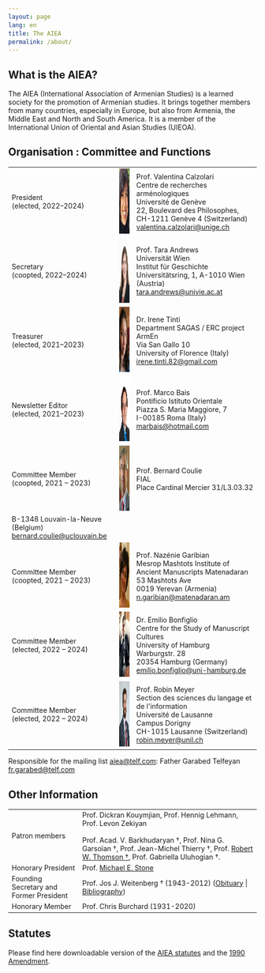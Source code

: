 ```yaml
---
layout: page
lang: en
title: The AIEA
permalink: /about/
---
```


## What is the AIEA?

The AIEA (International Association of Armenian Studies) is a learned society for the promotion of Armenian studies. It brings together members from many countries, especially in Europe, but also from Armenia, the Middle East and North and South America. It is a member of the International Union of Oriental and Asian Studies (UIEOA).

## Organisation : Committee and Functions

|        |        |        |
|--------|--------|--------|
| President<br>(elected, 2022–2024)  |<img src="/assets/vc.png" height="132">|  Prof. Valentina Calzolari<br>Centre de recherches arménologiques<br>Université de Genève<br>22, Boulevard des Philosophes, CH-1211 Genève 4 (Switzerland)<br>valentina.calzolari@unige.ch  |
| Secretary<br>(coopted, 2022–2024) |<img src="/assets/ta.png" height="132">|  Prof. Tara Andrews <br>Universität Wien<br>Institut für Geschichte<br>Universitätsring, 1, A-1010 Wien (Austria)<br>tara.andrews@univie.ac.at  |
| Treasurer<br>(elected, 2021–2023) |<img src="/assets/it.png" height="132">|  Dr. Irene Tinti<br>Department SAGAS / ERC project ArmEn<br>Via San Gallo 10<br>University of Florence (Italy)<br>irene.tinti.82@gmail.com |
| Newsletter Editor<br>(elected, 2021–2023) |<img src="/assets/mb.png" height="132">|  Prof. Marco Bais<br>Pontificio Istituto Orientale<br>Piazza S. Maria Maggiore, 7<br>I-00185 Roma (Italy)<br>marbais@hotmail.com |
| Committee Member<br>(coopted, 2021 – 2023) |<img src="/assets/bc.png" height="132">| Prof. Bernard Coulie<br>FIAL<br>Place Cardinal Mercier 31/L3.03.32<br>
B-1348 Louvain-la-Neuve (Belgium)<br>bernard.coulie@uclouvain.be |
| Committee Member<br>(coopted, 2021 – 2023) |<img src="/assets/ng.jpeg" height="132">| Prof. Nazénie Garibian<br>Mesrop Mashtots Institute of Ancient Manuscripts Matenadaran<br>53 Mashtots Ave<br>0019 Yerevan (Armenia)<br>n.garibian@matenadaran.am |
| Committee Member<br>(elected, 2022 – 2024) |<img src="/assets/eb.jpg" height="132">| Dr. Emilio Bonfiglio<br>Centre for the Study of Manuscript Cultures<br>University of Hamburg<br>Warburgstr. 28<br>20354 Hamburg (Germany)<br>emilio.bonfiglio@uni-hamburg.de |
| Committee Member<br>(elected, 2022 – 2024) |<img src="/assets/meyer_portrait_small.jpg" height="132">| Prof. Robin Meyer<br>Section des sciences du langage et de l'information<br>Université de Lausanne<br>Campus Dorigny<br>CH-1015 Lausanne (Switzerland)<br>robin.meyer@unil.ch |

Responsible for the mailing list aiea@telf.com: Father Garabed Telfeyan fr.garabed@telf.com

## Other Information

| | |
|-|-|
| Patron members                           |  Prof. Dickran Kouymjian, Prof. Hennig Lehmann, Prof. Levon Zekiyan<br> <br>Prof. Acad. V. Barkhudaryan †, Prof. Nina G. Garsoïan †, Prof. Jean-Michel Thierry †, Prof. [Robert W. Thomson †](/public/Thomson-Obituary.pdf), Prof. Gabriella Uluhogian †.  |
| Honorary President                       |  Prof. [Michael E. Stone](http://apocryphalstone.com/) |
| Founding Secretary and Former President  |  Prof. Jos J. Weitenberg † (1943-2012) ([Obituary](/public/WeitenbergObituary2.pdf) \| [Bibliography](/public/WeitenbergBibliography2.pdf)) |
| Honorary Member                         |  Prof. Chris Burchard (1931-2020) |

## Statutes

Please find here downloadable version of the [AIEA statutes](/public/AIEA-Amendement.pdf) and the [1990 Amendment](/public/AIEA-Statuts.pdf).
